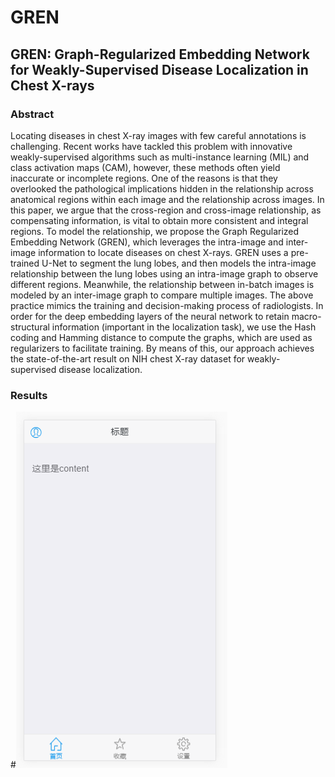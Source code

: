 # GREN
## GREN: Graph-Regularized Embedding Network for Weakly-Supervised Disease Localization in Chest X-rays

### Abstract

Locating diseases in chest X-ray images with few careful annotations is challenging. Recent works have tackled this problem with innovative weakly-supervised algorithms such as multi-instance learning (MIL) and class activation maps (CAM), however, these methods often yield inaccurate or incomplete regions. One of the reasons is that they overlooked the pathological implications hidden in the relationship across anatomical regions within each image and the relationship across images. In this paper, we argue that the cross-region and cross-image relationship, as compensating information, is vital to obtain more consistent and integral regions. To model the relationship, we propose the Graph Regularized Embedding Network (GREN), which leverages the intra-image and inter-image information to locate diseases on chest X-rays. GREN uses a pre-trained U-Net to segment the lung lobes, and then models the intra-image relationship between the lung lobes using an intra-image graph to observe different regions. Meanwhile, the relationship between in-batch images is modeled by an inter-image graph to compare multiple images. The above practice mimics the training and decision-making process of radiologists. In order for the deep embedding layers of the neural network to retain macro-structural information (important in the localization task), we use the Hash coding and Hamming distance to compute the graphs, which are used as regularizers to facilitate training. By means of this, our approach achieves the state-of-the-art result on NIH chest X-ray dataset for weakly-supervised disease localization. 

### Results
#![Image text](https://raw.githubusercontent.com/hongmaju/light7Local/master/img/productShow/20170518152848.png)

